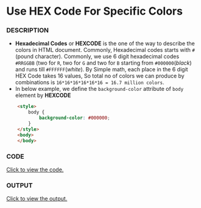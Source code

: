 # Use HEX Code For Specific Colors

### DESCRIPTION
* **Hexadecimal Codes** or **HEXCODE** is the one of the way to describe the colors in HTML document. Commonly, Hexadecimal codes starts with `#` (pound character). Commonly, we use 6 digit hexadecimal codes `#RRGGBB` (two for `R`, two for `G` and two for `B` starting from `#000000`(*black*) and runs till `#FFFFFF`(*white*). By Simple math, each place in the 6 digit HEX Code takes 16 values, So total no of colors we can produce by combinations is `16*16*16*16*16*16 = 16.7 million colors`.  
* In below example, we define the `background-color` attribute of `body` element by **HEXCODE**
```html
    <style>
        body {
            background-color: #000000;
        }
    </style>
    <body>
    </body>
```

### CODE
[Click to view the code.](use-hex-code-for-specific-colors.html)

### OUTPUT
[Click to view the output.](http://htmlpreview.github.io/?https://github.com/saipothanjanjanam/freecodecamp-full-stack-dev/blob/master/Responsive_Web_Design_Certification/2.Basic_CSS/32.Use_HEX_Code_For_Specific_Colors/use-hex-code-for-specific-colors.html)
